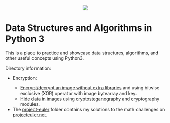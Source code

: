 <p align="center"><img src="https://external-content.duckduckgo.com/iu/?u=https%3A%2F%2Fqph.fs.quoracdn.net%2Fmain-qimg-c4bd5888bea21df127351a418a55bf51&f=1&nofb=1"></p>

Data Structures and Algorithms in Python 3
=================================================
This is a place to practice and showcase data structures, algorithms, and other useful concepts using Python3.

Directory information:
<ul><li>Encryption:</li>
<ul><li><a href="https://github.com/mellowpuppy/algorithms/blob/main/encryption/encrypt-decrypt-images.py">Encrypt/decrypt an image without extra libraries</a> and using bitwise exclusive (XOR) operator with image bytearray and key.</li>
<li><a href="https://github.com/mellowpuppy/algorithms/blob/main/encryption/simple-image-steganography.py">Hide data in images</a> using <a href="https://github.com/computationalcore/cryptosteganography">cryptosteganography</a> and <a href="https://github.com/pyca/cryptography">cryptography</a> modules.</ul>
<li>The <a href="https://github.com/mellowpuppy/algorithms/tree/main/project-euler">project-euler</a> folder contains my solutions to the math challenges on <a href="https://projecteuler.net/">projecteuler.net</a>.</li>
</ul>
